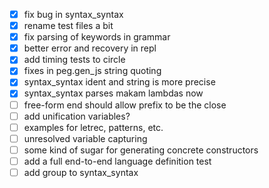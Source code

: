 - [x] fix bug in syntax_syntax
- [x] rename test files a bit
- [x] fix parsing of keywords in grammar
- [x] better error and recovery in repl
- [x] add timing tests to circle
- [x] fixes in peg.gen_js string quoting
- [x] syntax_syntax ident and string is more precise
- [x] syntax_syntax parses makam lambdas now
- [ ] free-form end should allow prefix to be the close
- [ ] add unification variables?
- [ ] examples for letrec, patterns, etc.
- [ ] unresolved variable capturing
- [ ] some kind of sugar for generating concrete constructors
- [ ] add a full end-to-end language definition test
- [ ] add group to syntax_syntax
